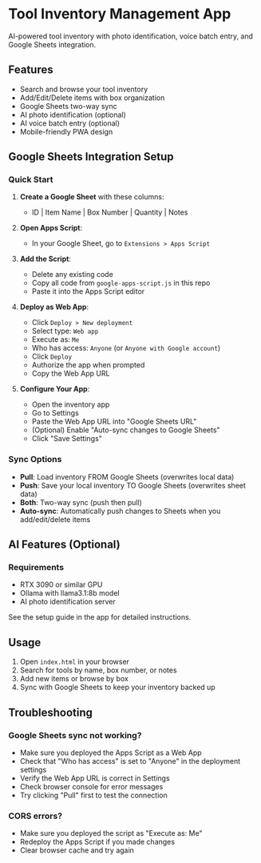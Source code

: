 # Tool Inventory Management App

AI-powered tool inventory with photo identification, voice batch entry, and Google Sheets integration.

## Features

- Search and browse your tool inventory
- Add/Edit/Delete items with box organization
- Google Sheets two-way sync
- AI photo identification (optional)
- AI voice batch entry (optional)
- Mobile-friendly PWA design

## Google Sheets Integration Setup

### Quick Start

1. **Create a Google Sheet** with these columns:
   - ID | Item Name | Box Number | Quantity | Notes

2. **Open Apps Script**:
   - In your Google Sheet, go to `Extensions > Apps Script`

3. **Add the Script**:
   - Delete any existing code
   - Copy all code from `google-apps-script.js` in this repo
   - Paste it into the Apps Script editor

4. **Deploy as Web App**:
   - Click `Deploy > New deployment`
   - Select type: `Web app`
   - Execute as: `Me`
   - Who has access: `Anyone` (or `Anyone with Google account`)
   - Click `Deploy`
   - Authorize the app when prompted
   - Copy the Web App URL

5. **Configure Your App**:
   - Open the inventory app
   - Go to Settings
   - Paste the Web App URL into "Google Sheets URL"
   - (Optional) Enable "Auto-sync changes to Google Sheets"
   - Click "Save Settings"

### Sync Options

- **Pull**: Load inventory FROM Google Sheets (overwrites local data)
- **Push**: Save your local inventory TO Google Sheets (overwrites sheet data)
- **Both**: Two-way sync (push then pull)
- **Auto-sync**: Automatically push changes to Sheets when you add/edit/delete items

## AI Features (Optional)

### Requirements
- RTX 3090 or similar GPU
- Ollama with llama3.1:8b model
- AI photo identification server

See the setup guide in the app for detailed instructions.

## Usage

1. Open `index.html` in your browser
2. Search for tools by name, box number, or notes
3. Add new items or browse by box
4. Sync with Google Sheets to keep your inventory backed up

## Troubleshooting

### Google Sheets sync not working?

- Make sure you deployed the Apps Script as a Web App
- Check that "Who has access" is set to "Anyone" in the deployment settings
- Verify the Web App URL is correct in Settings
- Check browser console for error messages
- Try clicking "Pull" first to test the connection

### CORS errors?

- Make sure you deployed the script as "Execute as: Me"
- Redeploy the Apps Script if you made changes
- Clear browser cache and try again
